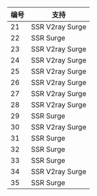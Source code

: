 编号 | 支持 
---|---
21 | SSR V2ray Surge
22 | SSR Surge
23 | SSR V2ray Surge
24 | SSR V2ray Surge
25 | SSR V2ray Surge
26 | SSR V2ray Surge
27 | SSR V2ray Surge
28 | SSR V2ray Surge
29 | SSR Surge
30 | SSR V2ray Surge
31 | SSR Surge
32 | SSR Surge
33 | SSR Surge
34 | SSR V2ray Surge
35 | SSR Surge

